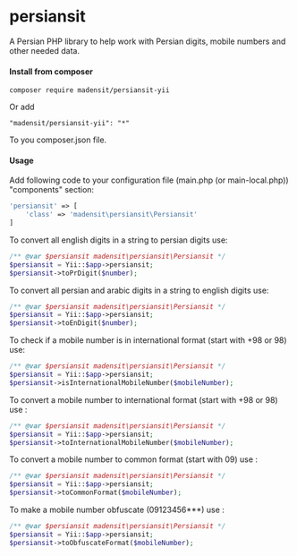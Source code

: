 # persiansit
A Persian PHP library to help work with Persian digits, mobile numbers and other needed data.

#### Install from composer
```$xslt
composer require madensit/persiansit-yii
```
Or add
```$xslt
"madensit/persiansit-yii": "*"
```
To you composer.json file.

#### Usage
Add following code to your configuration file (main.php (or main-local.php)) "components" section:
```php
'persiansit' => [
    'class' => 'madensit\persiansit\Persiansit'
]
```

To convert all english digits in a string to persian digits use:
```php
/** @var $persiansit madensit\persiansit\Persiansit */
$persiansit = Yii::$app->persiansit;
$persiansit->toPrDigit($number);
```

To convert all persian and arabic digits in a string to english digits use:
```php
/** @var $persiansit madensit\persiansit\Persiansit */
$persiansit = Yii::$app->persiansit;
$persiansit->toEnDigit($number);
```

To check if a mobile number is in international format (start with +98 or 98) use:
```php
/** @var $persiansit madensit\persiansit\Persiansit */
$persiansit = Yii::$app->persiansit;
$persiansit->isInternationalMobileNumber($mobileNumber);
```

To convert a mobile number to international format (start with +98 or 98) use :
```php
/** @var $persiansit madensit\persiansit\Persiansit */
$persiansit = Yii::$app->persiansit;
$persiansit->toInternationalMobileNumber($mobileNumber);
```

To convert a mobile number to common format (start with 09) use :
```php
/** @var $persiansit madensit\persiansit\Persiansit */
$persiansit = Yii::$app->persiansit;
$persiansit->toCommonFormat($mobileNumber);
```

To make a mobile number obfuscate (09123456***) use :
```php
/** @var $persiansit madensit\persiansit\Persiansit */
$persiansit = Yii::$app->persiansit;
$persiansit->toObfuscateFormat($mobileNumber);
```